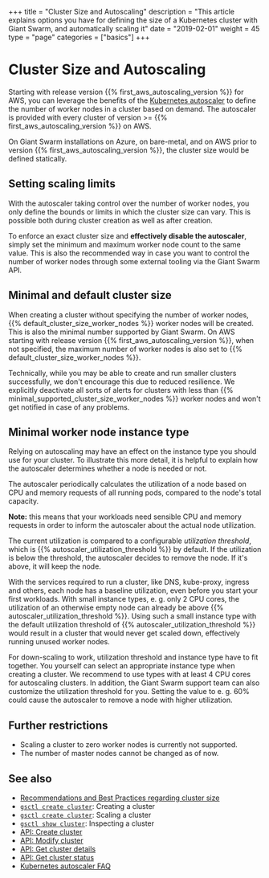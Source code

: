 +++
title = "Cluster Size and Autoscaling"
description = "This article explains options you have for defining the size of a Kubernetes cluster with Giant Swarm, and automatically scaling it"
date = "2019-02-01"
weight = 45
type = "page"
categories = ["basics"]
+++

# Cluster Size and Autoscaling

Starting with release version {{% first_aws_autoscaling_version %}} for AWS, you can leverage the benefits of the [Kubernetes autoscaler](https://github.com/kubernetes/autoscaler) to define the number of worker nodes in a cluster based on demand.
The autoscaler is provided with every cluster of version >= {{% first_aws_autoscaling_version %}} on AWS.

On Giant Swarm installations on Azure, on bare-metal, and on AWS prior to version {{% first_aws_autoscaling_version %}}, the cluster size would be defined statically.

## Setting scaling limits

With the autoscaler taking control over the number of worker nodes, you only define the bounds or limits in which the cluster size can vary. This is possible both during cluster creation as well as after creation.

To enforce an exact cluster size and **effectively disable the autoscaler**, simply set the minimum and maximum worker node count to the same value. This is also the recommended way in case you want to control the number of worker nodes through some external tooling via the Giant Swarm API.

## Minimal and default cluster size

When creating a cluster without specifying the number of worker nodes, {{% default_cluster_size_worker_nodes %}} worker nodes will be created. This is also the minimal number supported by Giant Swarm. On AWS starting with release version {{% first_aws_autoscaling_version %}}, when not specified, the maximum number of worker nodes is also set to {{% default_cluster_size_worker_nodes %}}.

Technically, while you may be able to create and run smaller clusters successfully, we don't encourage this due to reduced resilience. We explicitly deactivate all sorts of alerts for clusters with less than {{% minimal_supported_cluster_size_worker_nodes %}} worker nodes and won't get notified in case of any problems.

## Minimal worker node instance type

Relying on autoscaling may have an effect on the instance type you should use for your cluster.
To illustrate this more detail, it is helpful to explain how the autoscaler determines whether a node is needed or not.

The autoscaler periodically calculates the utilization of a node based on CPU and memory requests of all running pods, compared to the node's total capacity.

**Note:** this means that your workloads need sensible CPU and memory requests in order to inform the autoscaler about the actual node utilization.

The current utilization is compared to a configurable _utilization threshold_, which is {{% autoscaler_utilization_threshold %}} by default.
If the utilization is below the threshold, the autoscaler decides to remove the node.
If it's above, it will keep the node.

With the services required to run a cluster, like DNS, kube-proxy, ingress and others, each node has a baseline utilization, even before you start your first workloads.
With small instance types, e. g. only 2 CPU cores, the utilization of an otherwise empty node can already be above {{% autoscaler_utilization_threshold %}}.
Using such a small instance type with the default utilization threshold of {{% autoscaler_utilization_threshold %}} would result in a cluster that would never get scaled down, effectively running unused worker nodes.

For down-scaling to work, utilization threshold and instance type have to fit together.
You yourself can select an appropriate instance type when creating a cluster.
We recommend to use types with at least 4 CPU cores for autoscaling clusters.
In addition, the Giant Swarm support team can also customize the utilization threshold for you. Setting the value to e. g. 60% could cause the autoscaler to remove a node with higher utilization.

## Further restrictions

- Scaling a cluster to zero worker nodes is currently not supported.
- The number of master nodes cannot be changed as of now.

## See also

- [Recommendations and Best Practices regarding cluster size](/guides/recommendations-and-best-practices/#cluster-sizing)
- [`gsctl create cluster`](/reference/gsctl/create-cluster/): Creating a cluster
- [`gsctl create cluster`](/reference/gsctl/scale-cluster/): Scaling a cluster
- [`gsctl show cluster`](/reference/gsctl/show-cluster/): Inspecting a cluster
- [API: Create cluster](/api/#operation/addCluster)
- [API: Modify cluster](/api/#operation/modifyCluster)
- [API: Get cluster details](/api/#operation/getCluster)
- [API: Get cluster status](/api/#operation/getClusterStatus)
- [Kubernetes autoscaler FAQ](https://github.com/kubernetes/autoscaler/blob/master/cluster-autoscaler/FAQ.md)
